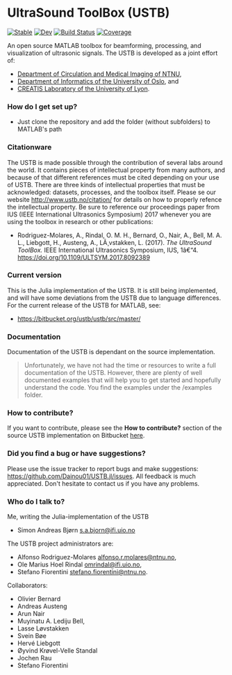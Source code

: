 # UltraSound ToolBox (USTB) #

[![Stable](https://img.shields.io/badge/docs-stable-blue.svg)](https://Dainou01.github.io/USTB.jl/stable/)
[![Dev](https://img.shields.io/badge/docs-dev-blue.svg)](https://Dainou01.github.io/USTB.jl/dev/)
[![Build Status](https://github.com/Dainou01/USTB.jl/actions/workflows/CI.yml/badge.svg?branch=main)](https://github.com/Dainou01/USTB.jl/actions/workflows/CI.yml?query=branch%3Amaster)
[![Coverage](https://codecov.io/gh/Dainou01/USTB.jl/branch/main/graph/badge.svg)](https://codecov.io/gh/Dainou01/USTB.jl)


An open source MATLAB toolbox for beamforming, processing, and visualization of ultrasonic signals. The USTB is developed as a joint effort of:
 
* [Department of Circulation and Medical Imaging of NTNU](https://www.ntnu.no/isb), 
* [Department of Informatics of the University of Oslo](http://www.uio.no/), and
* [CREATIS Laboratory of the University of Lyon](https://www.creatis.insa-lyon.fr/site7/en).

### How do I get set up? ###

* Just clone the repository and add the folder (without subfolders) to MATLAB's path

### Citationware ###

The USTB is made possible through the contribution of several labs around the world. It contains pieces of intellectual property from many authors, and because of that different references must be cited depending on your use of USTB. There are three kinds of intellectual properties that must be acknowledged: datasets, processes, and the toolbox itself. Please se our website http://www.ustb.no/citation/ for details on how to properly refence the intellectual property. Be sure to reference our proceedings paper from IUS (IEEE International Ultrasonics Symposium) 2017 whenever you are using the toolbox in research or other publications:

* Rodriguez-Molares, A., Rindal, O. M. H., Bernard, O., Nair, A., Bell, M. A. L., Liebgott, H., Austeng, A., LÃ¸vstakken, L. (2017). *The UltraSound ToolBox.* IEEE International Ultrasonics Symposium, IUS, 1â€“4. https://doi.org/10.1109/ULTSYM.2017.8092389

### Current version ###

This is the Julia implementation of the USTB. It is still being implemented, and will have some deviations from the USTB due to language differences. For the current release of the USTB for MATLAB, see:

*  https://bitbucket.org/ustb/ustb/src/master/

### Documentation ###
Documentation of the USTB is dependant on the source implementation. 
> Unfortunately, we have not had the time or resources to write a full documentation of the USTB. However, there are plenty of well documented examples that will help you to get started and hopefully understand the code. You find the examples under the /examples folder. 

### How to contribute? ###
If you want to contribute, please see the **How to contribute?** section of the source USTB implementation on Bitbucket [here](https://bitbucket.org/ustb/ustb/src/master/README.md).

### Did you find a bug or have suggestions? ###
Please use the issue tracker to report bugs and make suggestions: https://github.com/Dainou01/USTB.jl/issues. All feedback is much appreciated. Don't hesitate to contact us if you have any problems.

### Who do I talk to? ###

Me, writing the Julia-implementation of the USTB
* Simon Andreas Bjørn <s.a.bjorn@ifi.uio.no>

The USTB project administrators are:

* Alfonso Rodriguez-Molares <alfonso.r.molares@ntnu.no>,
* Ole Marius Hoel Rindal <omrindal@ifi.uio.no>,
* Stefano Fiorentini <stefano.fiorentini@ntnu.no>.
 

Collaborators:

* Olivier Bernard
* Andreas Austeng 
* Arun Nair
* Muyinatu A. Lediju Bell,
* Lasse Løvstakken
* Svein Bøe
* Hervé Liebgott
* Øyvind Krøvel-Velle Standal
* Jochen Rau
* Stefano Fiorentini
